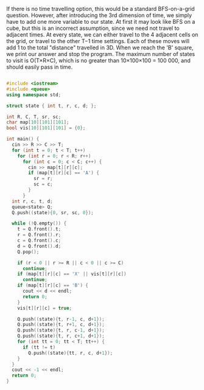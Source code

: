 If there is no time travelling option, this would be a standard BFS-on-a-grid question. 
However, after introducing the 3rd dimension of time, we simply have to add one more variable to our state. 
At first it may look like BFS on a cube, but this is an incorrect assumption, 
since we need not travel to adjacent times. At every state, we can either travel to the 4 adjacent cells on the grid, or 
travel to the other T−1 time settings. Each of these moves will add 1 to the total "distance" travelled in 3D. 
When we reach the 'B' square, we print our answer and stop the program. The maximum number of states to visit is O(T×R×C), 
which is no greater than 10×100×100 = 100 000, and should easily pass in time.

```cpp

#include <iostream>
#include <queue>
using namespace std;

struct state { int t, r, c, d; };

int R, C, T, sr, sc;
char map[10][101][101];
bool vis[10][101][101] = {0};

int main() {
  cin >> R >> C >> T;
  for (int t = 0; t < T; t++)
    for (int r = 0; r < R; r++)
      for (int c = 0; c < C; c++) {
        cin >> map[t][r][c];
        if (map[t][r][c] == 'A') {
          sr = r;
          sc = c;
        }
      }
  int r, c, t, d;
  queue<state> Q;
  Q.push((state){0, sr, sc, 0});

  while (!Q.empty()) {
    t = Q.front().t;
    r = Q.front().r;
    c = Q.front().c;
    d = Q.front().d;
    Q.pop();

    if (r < 0 || r >= R || c < 0 || c >= C)
      continue;
    if (map[t][r][c] == 'X' || vis[t][r][c])
      continue;
    if (map[t][r][c] == 'B') {
      cout << d << endl;
      return 0;
    }
    vis[t][r][c] = true;

    Q.push((state){t, r-1, c, d+1});
    Q.push((state){t, r+1, c, d+1});
    Q.push((state){t, r, c-1, d+1});
    Q.push((state){t, r, c+1, d+1});
    for (int tt = 0; tt < T; tt++) {
      if (tt != t)
        Q.push((state){tt, r, c, d+1});
    }
  }
  cout << -1 << endl;
  return 0;
}
```

